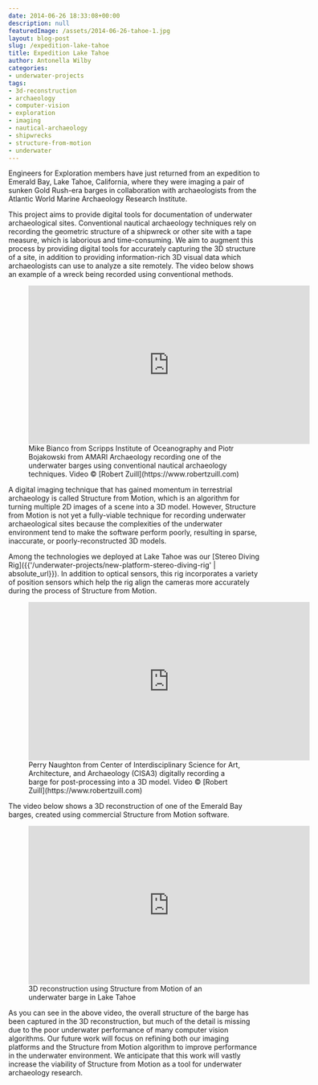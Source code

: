 ```yaml
---
date: 2014-06-26 18:33:08+00:00
description: null
featuredImage: /assets/2014-06-26-tahoe-1.jpg
layout: blog-post
slug: /expedition-lake-tahoe
title: Expedition Lake Tahoe
author: Antonella Wilby
categories:
- underwater-projects
tags:
- 3d-reconstruction
- archaeology
- computer-vision
- exploration
- imaging
- nautical-archaeology
- shipwrecks
- structure-from-motion
- underwater
---
```

Engineers for Exploration members have just returned from an expedition to Emerald Bay, Lake Tahoe, California, where they were imaging a pair of sunken Gold Rush-era barges in collaboration with archaeologists from the Atlantic World Marine Archaeology Research Institute.

This project aims to provide digital tools for documentation of underwater archaeological sites. Conventional nautical archaeology techniques rely on recording the geometric structure of a shipwreck or other site with a tape measure, which is laborious and time-consuming. We aim to augment this process by providing digital tools for accurately capturing the 3D structure of a site, in addition to providing information-rich 3D visual data which archaeologists can use to analyze a site remotely. The video below shows an example of a wreck being recorded using conventional methods.

<figure>
<iframe width="560" height="315" src="https://www.youtube.com/embed/L7TJK6qwxc8?si=mQpbzGNhTXJ4rVzb" title="YouTube video player" frameborder="0" allow="accelerometer; autoplay; clipboard-write; encrypted-media; gyroscope; picture-in-picture; web-share" allowfullscreen></iframe>
<figcaption>Mike Bianco from Scripps Institute of Oceanography and Piotr Bojakowski from AMARI Archaeology recording one of the underwater barges using conventional nautical archaeology techniques. Video © [Robert Zuill](https://www.robertzuill.com)</figcaption>
</figure>

A digital imaging technique that has gained momentum in terrestrial archaeology is called Structure from Motion, which is an algorithm for turning multiple 2D images of a scene into a 3D model. However, Structure from Motion is not yet a fully-viable technique for recording underwater archaeological sites because the complexities of the underwater environment tend to make the software perform poorly, resulting in sparse, inaccurate, or poorly-reconstructed 3D models.

<!-- Among the technologies we deployed at Lake Tahoe was our [Stereo Diving Rig]({{'/stereo-diving-rig' | absolute_url}}). In addition to optical sensors, this rig incorporates a variety of position sensors which help the rig align the cameras more accurately during the process of Structure from Motion.  -->

Among the technologies we deployed at Lake Tahoe was our [Stereo Diving Rig]({{'/underwater-projects/new-platform-stereo-diving-rig' | absolute_url}}). In addition to optical sensors, this rig incorporates a variety of position sensors which help the rig align the cameras more accurately during the process of Structure from Motion.


<figure>
<iframe width="560" height="315" src="https://www.youtube.com/embed/4tQb9h5dbE8?si=Rqfs8zNSNNfh1I1N" title="YouTube video player" frameborder="0" allow="accelerometer; autoplay; clipboard-write; encrypted-media; gyroscope; picture-in-picture; web-share" allowfullscreen></iframe>
<figcaption>Perry Naughton from Center of Interdisciplinary Science for Art, Architecture, and Archaeology (CISA3) digitally recording a barge for post-processing into a 3D model. Video © [Robert Zuill](https://www.robertzuill.com)</figcaption>
</figure>

The video below shows a 3D reconstruction of one of the Emerald Bay barges, created using commercial Structure from Motion software.

<figure>
<iframe width="560" height="315" src="https://www.youtube.com/embed/mUuxQBkg4ws?si=zA-xEfD_fElBvEkb" title="YouTube video player" frameborder="0" allow="accelerometer; autoplay; clipboard-write; encrypted-media; gyroscope; picture-in-picture; web-share" allowfullscreen></iframe>
<figcaption>3D reconstruction using Structure from Motion of an underwater barge in Lake Tahoe</figcaption>
</figure>

As you can see in the above video, the overall structure of the barge has been captured in the 3D reconstruction, but much of the detail is missing due to the poor underwater performance of many computer vision algorithms. Our future work will focus on refining both our imaging platforms and the Structure from Motion algorithm to improve performance in the underwater environment. We anticipate that this work will vastly increase the viability of Structure from Motion as a tool for underwater archaeology research.
